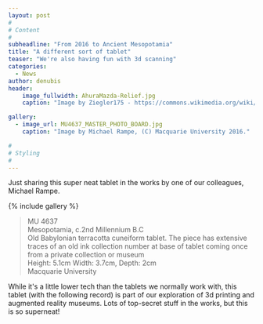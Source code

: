 ```yaml
---
layout: post
#
# Content
#
subheadline: "From 2016 to Ancient Mesopotamia"
title: "A different sort of tablet"
teaser: "We're also having fun with 3d scanning"
categories:
  - News
author: denubis
header:
    image_fullwidth: AhuraMazda-Relief.jpg
    caption: "Image by Ziegler175 - https://commons.wikimedia.org/wiki/User:Ziegler175 via https://commons.wikimedia.org/wiki/File:AhuraMazda-Relief.jpg. CC-BY-SA 1991"

gallery:
  - image_url: MU4637_MASTER_PHOTO_BOARD.jpg
    caption: "Image by Michael Rampe, (C) Macquarie University 2016."

#
# Styling
#
---
```


Just sharing this super neat tablet in the works by one of our colleagues, Michael Rampe.

{% include gallery %}

> MU 4637 <br/> 
> Mesopotamia, c.2nd Millennium B.C <br/>
> Old Babylonian terracotta cuneiform tablet. The piece has extensive traces of an old ink collection number at base of tablet coming once from a private collection or museum <br/> 
> Height: 5.1cm Width: 3.7cm, Depth: 2cm <br/> 
> Macquarie University


While it's a little lower tech than the tablets we normally work with, this tablet (with the following record) is part of our exploration of 3d printing and augmented reality museums. Lots of top-secret stuff in the works, but this is so superneat!


